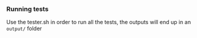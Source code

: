 ### Running tests
Use the tester.sh in order to run all the tests, the outputs will end up in an `output/` folder
